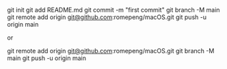 git init
git add README.md
git commit -m "first commit"
git branch -M main
git remote add origin git@github.com:romepeng/macOS.git
git push -u origin main

or 

git remote add origin git@github.com:romepeng/macOS.git
git branch -M main
git push -u origin main


